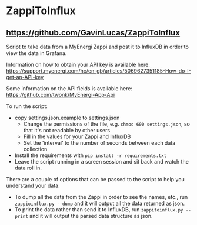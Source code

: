 ZappiToInflux
=============

https://github.com/GavinLucas/ZappiToInflux
-------------------------------------------

Script to take data from a MyEnergi Zappi and post it to InfluxDB in order to view the data in Grafana.

Information on how to obtain your API key is available here:
https://support.myenergi.com/hc/en-gb/articles/5069627351185-How-do-I-get-an-API-key

Some information on the API fields is available here:
https://github.com/twonk/MyEnergi-App-Api

To run the script:
- copy settings.json.example to settings.json
  - Change the permissions of the file, e.g. `chmod 600 settings.json`, so that it's not readable 
  by other users
  - Fill in the values for your Zappi and InfluxDB
  - Set the 'interval' to the number of seconds between each data collection
- Install the requirements with `pip install -r requirements.txt`
- Leave the script running in a screen session and sit back and watch the data roll in.

There are a couple of options that can be passed to the script to help you understand your data:

- To dump all the data from the Zappi in order to see the names, etc., run `zappioinflux.py --dump` 
and it will output all the data returned as json.
- To print the data rather than send it to InfluxDB, run `zappitoinflux.py --print` and it will output the
parsed data structure as json.
